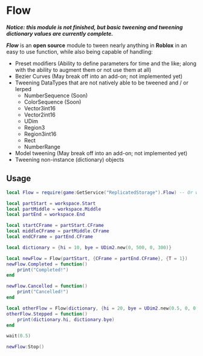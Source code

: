 # Flow

**_Notice: this module is not finished, but basic tweening and tweening dictionary values are currently complete._**

**_Flow_** is an **open source** module to tween nearly anything in **Roblox** in an easy to use function, while also being capable of handling:

- Preset modifiers (Ability to define parameters for time and the like; along with the ability to augment them or not use them at all)
- Bezier Curves (May break off into an add-on; not implemented yet)
- Tweening DataTypes that are not natively able to be tweened and / or lerped
	- NumberSequence (Soon)
	- ColorSequence (Soon)
	- Vector3int16
	- Vector2int16
	- UDim
	- Region3
	- Region3int16
	- Rect
	- NumberRange
- Model tweening (May break off into an add-on; not implemented yet)
- Tweening non-instance (dictionary) objects

## Usage

```lua
local Flow = require(game:GetService("ReplicatedStorage").Flow) -- Or wherever you want to put it!

local partStart = workspace.Start
local partMiddle = workspace.Middle
local partEnd = workspace.End

local startCFrame = partStart.CFrame
local middleCFrame = partMiddle.CFrame
local endCFrame = partEnd.CFrame

local dictionary = {hi = 10, bye = UDim2.new(0, 500, 0, 300)}

local newFlow = Flow(partStart, {CFrame = partEnd.CFrame}, {T = 1})
newFlow.Completed = function()
	print("Completed!")
end

newFlow.Cancelled = function()
	print("Cancelled!")
end

local otherFlow = Flow(dictionary, {hi = 20, bye = UDim2.new(0.5, 0, 0.5, 0)}, {Preset = "Usual"})
otherFlow.Stepped = function()
	print(dictionary.hi, dictionary.bye)
end

wait(0.5)

newFlow:Stop()
```
